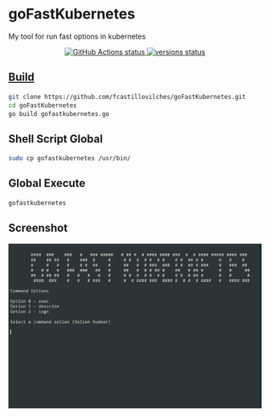# goFastKubernetes
My tool for run fast options in kubernetes

<p align="center">
  <a href="https://github.com/fcastillovilches/goFastKubernetes/actions/runs/231883294"><img alt="GitHub Actions status" src="https://github.com/actions/setup-go/workflows/build-test/badge.svg">
  <a href="https://github.com/fcastillovilches/goFastKubernetes/actions/runs/231883294"><img alt="versions status" src="https://github.com/actions/setup-go/workflows/go-versions/badge.svg">
</p>

  
  

## Build

```bash
git clone https://github.com/fcastillovilches/goFastKubernetes.git
cd goFastKubernetes
go build gofastkubernetes.go
```

## Shell Script Global

```bash
sudo cp gofastkubernetes /usr/bin/
```

## Global Execute

```bash
gofastkubernetes
```

## Screenshot

![Screenshot](screenshot.PNG)
